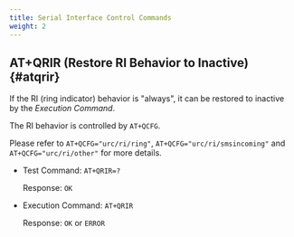 ```yaml
---
title: Serial Interface Control Commands
weight: 2
---
```


## AT+QRIR (Restore RI Behavior to Inactive) {#atqrir}

If the RI (ring indicator) behavior is "always", it can be restored to inactive by the _Execution Command_.

The RI behavior is controlled by `AT+QCFG`.

Please refer to
`AT+QCFG="urc/ri/ring"`,
`AT+QCFG="urc/ri/smsincoming"` and
`AT+QCFG="urc/ri/other"`
for more details.

- Test Command: `AT+QRIR=?`

  Response: `OK`

- Execution Command: `AT+QRIR`

  Response: `OK` or `ERROR`
